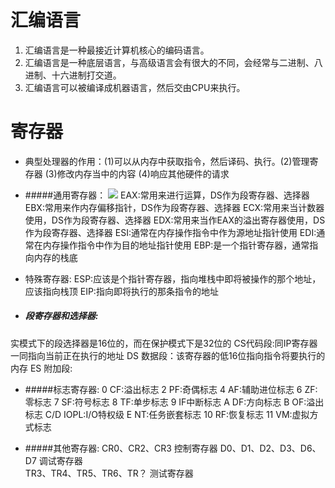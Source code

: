 # 汇编语言
1. 汇编语言是一种最接近计算机核心的编码语言。
2. 汇编语言是一种底层语言，与高级语言会有很大的不同，会经常与二进制、八进制、十六进制打交道。
3. 汇编语言可以被编译成机器语言，然后交由CPU来执行。
# 寄存器
- 典型处理器的作用：(1)可以从内存中获取指令，然后译码、执行。(2)管理寄存器 (3)修改内存当中的内容 (4)响应其他硬件的请求

- #####通用寄存器：
 ![](https://github.com/WitWindLuo/ctf_web/blob/master/src/1510726979294.png)
EAX:常用来进行运算，DS作为段寄存器、选择器
EBX:常用来作内存偏移指针，DS作为段寄存器、选择器
ECX:常用来当计数器使用，DS作为段寄存器、选择器
EDX:常用来当作EAX的溢出寄存器使用，DS作为段寄存器、选择器
ESI:通常在内存操作指令中作为源地址指针使用
EDI:通常在内存操作指令中作为目的地址指针使用
EBP:是一个指针寄存器，通常指向内存的栈底
 
- 特殊寄存器:
ESP:应该是个指针寄存器，指向堆栈中即将被操作的那个地址，应该指向栈顶
EIP:指向即将执行的那条指令的地址
 
- #####  段寄存器和选择器:
实模式下的段选择器是16位的，而在保护模式下是32位的
CS代码段:同IP寄存器一同指向当前正在执行的地址
DS 数据段：该寄存器的低16位指向指令将要执行的内存
ES 附加段:
 
- #####标志寄存器:
0 CF:溢出标志
2 PF:奇偶标志
4 AF:辅助进位标志
6 ZF:零标志
7 SF:符号标志
8 TF:单步标志
9 IF中断标志
A DF:方向标志
B OF:溢出标志
C/D IOPL:I/O特权级
E NT:任务嵌套标志
10 RF:恢复标志
11 VM:虚拟方式标志
 
- #####其他寄存器:
CR0、CR2、CR3   控制寄存器
D0、D1、D2、D3、D6、D7  调试寄存器  
TR3、TR4、TR5、TR6、TR？  测试寄存器
 
 
 
 
 
